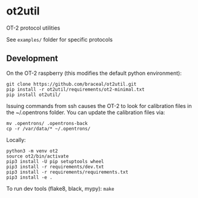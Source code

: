 # ot2util
OT-2 protocol utilities

See `examples/` folder for specific protocols

## Development

On the OT-2 raspberry (this modifies the default python environment):
```
git clone https://github.com/braceal/ot2util.git
pip install -r ot2util/requirements/ot2-minimal.txt
pip install ot2util/
```

Issuing commands from ssh causes the OT-2 to look for calibration files
in the ~/.opentrons folder. You can update the calibration files via:
```
mv .opentrons/ .opentrons-back
cp -r /var/data/* ~/.opentrons/
```

Locally:
```
python3 -m venv ot2
source ot2/bin/activate
pip3 install -U pip setuptools wheel
pip3 install -r requirements/dev.txt
pip3 install -r requirements/requirements.txt
pip3 install -e .
```
To run dev tools (flake8, black, mypy): `make`
